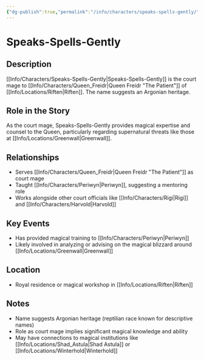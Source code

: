 ```yaml
---
{"dg-publish":true,"permalink":"/info/characters/speaks-spells-gently/"}
---
```


# Speaks-Spells-Gently

## Description
[[Info/Characters/Speaks-Spells-Gently\|Speaks-Spells-Gently]] is the court mage to [[Info/Characters/Queen_Freidr\|Queen Freidr "The Patient"]] of [[Info/Locations/Riften\|Riften]]. The name suggests an Argonian heritage.

## Role in the Story
As the court mage, Speaks-Spells-Gently provides magical expertise and counsel to the Queen, particularly regarding supernatural threats like those at [[Info/Locations/Greenwall\|Greenwall]].

## Relationships
- Serves [[Info/Characters/Queen_Freidr\|Queen Freidr "The Patient"]] as court mage
- Taught [[Info/Characters/Periwyn\|Periwyn]], suggesting a mentoring role
- Works alongside other court officials like [[Info/Characters/Rigi\|Rigi]] and [[Info/Characters/Harvold\|Harvold]]

## Key Events
- Has provided magical training to [[Info/Characters/Periwyn\|Periwyn]]
- Likely involved in analyzing or advising on the magical blizzard around [[Info/Locations/Greenwall\|Greenwall]]

## Location
- Royal residence or magical workshop in [[Info/Locations/Riften\|Riften]]

## Notes
- Name suggests Argonian heritage (reptilian race known for descriptive names)
- Role as court mage implies significant magical knowledge and ability
- May have connections to magical institutions like [[Info/Locations/Shad_Astula\|Shad Astula]] or [[Info/Locations/Winterhold\|Winterhold]]